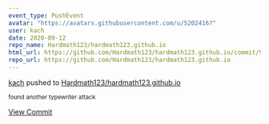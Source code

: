 ```yaml
---
event_type: PushEvent
avatar: "https://avatars.githubusercontent.com/u/5202416?"
user: kach
date: 2020-09-12
repo_name: Hardmath123/hardmath123.github.io
html_url: https://github.com/Hardmath123/hardmath123.github.io/commit/9a913959c5a28256ec24db3efd14e20ee9995b52
repo_url: https://github.com/Hardmath123/hardmath123.github.io
---
```


<a href='https://github.com/kach' target='_blank'>kach</a> pushed to <a href='https://github.com/Hardmath123/hardmath123.github.io' target='_blank'>Hardmath123/hardmath123.github.io</a>

<small>found another typewriter attack</small>

<a href='https://github.com/Hardmath123/hardmath123.github.io/commit/9a913959c5a28256ec24db3efd14e20ee9995b52' target='_blank'>View Commit</a>